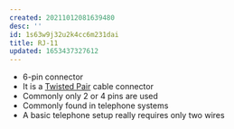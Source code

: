 ```yaml
---
created: 20211012081639480
desc: ''
id: 1s63w9j32u2k4cc6m231dai
title: RJ-11
updated: 1653437327612
---
```

   
   
- 6-pin connector   
- It is a [Twisted Pair](../devlog/twisted%20pair.md) cable connector   
- Commonly only 2 or 4 pins are used   
- Commonly found in telephone systems   
- A basic telephone setup really requires only two wires